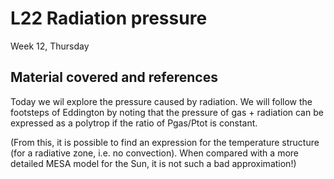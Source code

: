 # L22 Radiation pressure

Week 12, Thursday


## Material covered and references


Today we wil explore the pressure caused by radiation. We will follow the footsteps of Eddington by noting that the pressure of gas + radiation can be expressed as a polytrop if the ratio of Pgas/Ptot is constant.

(From this, it is possible to find an expression for the temperature structure (for a radiative zone, i.e. no convection). When compared with a more detailed MESA model for the Sun, it is not such a bad approximation!)
